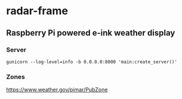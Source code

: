 # radar-frame
## Raspberry Pi powered e-ink weather display
### Server
`gunicorn --log-level=info -b 0.0.0.0:8000 'main:create_server()'`

### Zones
https://www.weather.gov/pimar/PubZone
